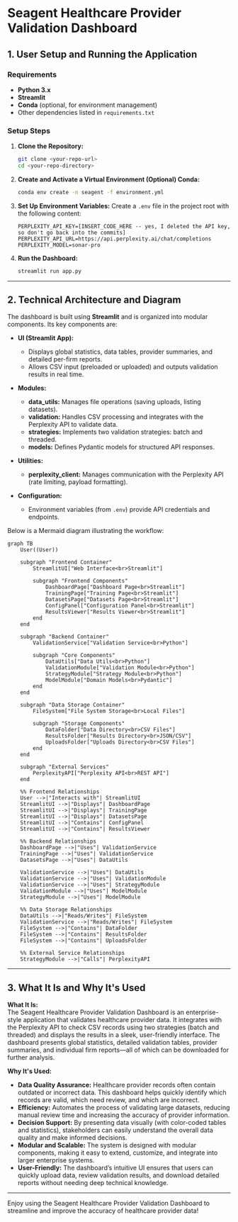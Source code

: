 # Seagent Healthcare Provider Validation Dashboard

## 1. User Setup and Running the Application

### Requirements
- **Python 3.x**
- **Streamlit**
- **Conda** (optional, for environment management)
- Other dependencies listed in `requirements.txt`

### Setup Steps

1. **Clone the Repository:**
   ```bash
   git clone <your-repo-url>
   cd <your-repo-directory>
   ```

2. **Create and Activate a Virtual Environment (Optional) Conda:**
   ```bash
   conda env create -n seagent -f environment.yml   
   ```
  
3. **Set Up Environment Variables:**
   Create a `.env` file in the project root with the following content:
   ```dotenv
   PERPLEXITY_API_KEY=[INSERT_CODE_HERE -- yes, I deleted the API key, so don't go back into the commits]
   PERPLEXITY_API_URL=https://api.perplexity.ai/chat/completions
   PERPLEXITY_MODEL=sonar-pro
   ```

4. **Run the Dashboard:**
   ```bash
   streamlit run app.py
   ```
---

## 2. Technical Architecture and Diagram

The dashboard is built using **Streamlit** and is organized into modular components. Its key components are:

- **UI (Streamlit App):**
  - Displays global statistics, data tables, provider summaries, and detailed per-firm reports.
  - Allows CSV input (preloaded or uploaded) and outputs validation results in real time.

- **Modules:**
  - **data_utils:** Manages file operations (saving uploads, listing datasets).
  - **validation:** Handles CSV processing and integrates with the Perplexity API to validate data.
  - **strategies:** Implements two validation strategies: batch and threaded.
  - **models:** Defines Pydantic models for structured API responses.

- **Utilities:**
  - **perplexity_client:** Manages communication with the Perplexity API (rate limiting, payload formatting).

- **Configuration:**
  - Environment variables (from `.env`) provide API credentials and endpoints.

Below is a Mermaid diagram illustrating the workflow:

```mermaid
graph TB
    User((User))

    subgraph "Frontend Container"
        StreamlitUI["Web Interface<br>Streamlit"]
        
        subgraph "Frontend Components"
            DashboardPage["Dashboard Page<br>Streamlit"]
            TrainingPage["Training Page<br>Streamlit"]
            DatasetsPage["Datasets Page<br>Streamlit"]
            ConfigPanel["Configuration Panel<br>Streamlit"]
            ResultsViewer["Results Viewer<br>Streamlit"]
        end
    end

    subgraph "Backend Container"
        ValidationService["Validation Service<br>Python"]
        
        subgraph "Core Components"
            DataUtils["Data Utils<br>Python"]
            ValidationModule["Validation Module<br>Python"]
            StrategyModule["Strategy Module<br>Python"]
            ModelModule["Domain Models<br>Pydantic"]
        end
    end

    subgraph "Data Storage Container"
        FileSystem["File System Storage<br>Local Files"]
        
        subgraph "Storage Components"
            DataFolder["Data Directory<br>CSV Files"]
            ResultsFolder["Results Directory<br>JSON/CSV"]
            UploadsFolder["Uploads Directory<br>CSV Files"]
        end
    end

    subgraph "External Services"
        PerplexityAPI["Perplexity API<br>REST API"]
    end

    %% Frontend Relationships
    User -->|"Interacts with"| StreamlitUI
    StreamlitUI -->|"Displays"| DashboardPage
    StreamlitUI -->|"Displays"| TrainingPage
    StreamlitUI -->|"Displays"| DatasetsPage
    StreamlitUI -->|"Contains"| ConfigPanel
    StreamlitUI -->|"Contains"| ResultsViewer

    %% Backend Relationships
    DashboardPage -->|"Uses"| ValidationService
    TrainingPage -->|"Uses"| ValidationService
    DatasetsPage -->|"Uses"| DataUtils
    
    ValidationService -->|"Uses"| DataUtils
    ValidationService -->|"Uses"| ValidationModule
    ValidationService -->|"Uses"| StrategyModule
    ValidationModule -->|"Uses"| ModelModule
    StrategyModule -->|"Uses"| ModelModule

    %% Data Storage Relationships
    DataUtils -->|"Reads/Writes"| FileSystem
    ValidationService -->|"Reads/Writes"| FileSystem
    FileSystem -->|"Contains"| DataFolder
    FileSystem -->|"Contains"| ResultsFolder
    FileSystem -->|"Contains"| UploadsFolder

    %% External Service Relationships
    StrategyModule -->|"Calls"| PerplexityAPI
```

---

## 3. What It Is and Why It's Used

**What It Is:**  
The Seagent Healthcare Provider Validation Dashboard is an enterprise-style application that validates healthcare provider data. It integrates with the Perplexity API to check CSV records using two strategies (batch and threaded) and displays the results in a sleek, user-friendly interface. The dashboard presents global statistics, detailed validation tables, provider summaries, and individual firm reports—all of which can be downloaded for further analysis.

**Why It's Used:**  
- **Data Quality Assurance:** Healthcare provider records often contain outdated or incorrect data. This dashboard helps quickly identify which records are valid, which need review, and which are incorrect.
- **Efficiency:** Automates the process of validating large datasets, reducing manual review time and increasing the accuracy of provider information.
- **Decision Support:** By presenting data visually (with color-coded tables and statistics), stakeholders can easily understand the overall data quality and make informed decisions.
- **Modular and Scalable:** The system is designed with modular components, making it easy to extend, customize, and integrate into larger enterprise systems.
- **User-Friendly:** The dashboard’s intuitive UI ensures that users can quickly upload data, review validation results, and download detailed reports without needing deep technical knowledge.

---

Enjoy using the Seagent Healthcare Provider Validation Dashboard to streamline and improve the accuracy of healthcare provider data!
